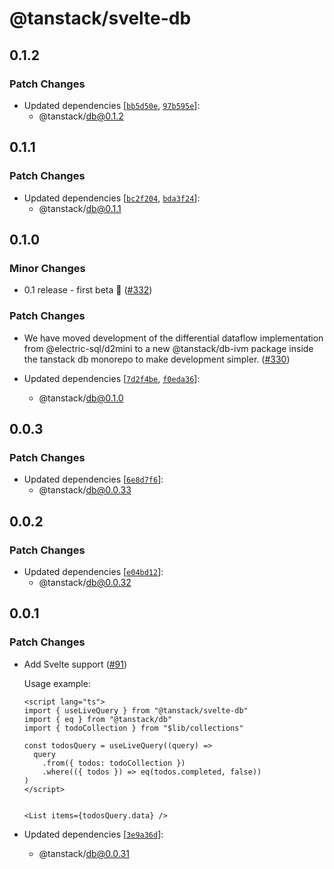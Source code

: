 # @tanstack/svelte-db

## 0.1.2

### Patch Changes

- Updated dependencies [[`bb5d50e`](https://github.com/TanStack/db/commit/bb5d50e255d9114ef32b8f52eef6b15399255327), [`97b595e`](https://github.com/TanStack/db/commit/97b595e9617b1abb05c14489e3d608b314da08e8)]:
  - @tanstack/db@0.1.2

## 0.1.1

### Patch Changes

- Updated dependencies [[`bc2f204`](https://github.com/TanStack/db/commit/bc2f204b8cb8a4870ade00757d10f846524e2090), [`bda3f24`](https://github.com/TanStack/db/commit/bda3f24cc41504f60be0c5e071698b7735f75e28)]:
  - @tanstack/db@0.1.1

## 0.1.0

### Minor Changes

- 0.1 release - first beta 🎉 ([#332](https://github.com/TanStack/db/pull/332))

### Patch Changes

- We have moved development of the differential dataflow implementation from @electric-sql/d2mini to a new @tanstack/db-ivm package inside the tanstack db monorepo to make development simpler. ([#330](https://github.com/TanStack/db/pull/330))

- Updated dependencies [[`7d2f4be`](https://github.com/TanStack/db/commit/7d2f4be95c43aad29fb61e80e5a04c58c859322b), [`f0eda36`](https://github.com/TanStack/db/commit/f0eda36cb36350399bc8835686a6c4b6ad297e45)]:
  - @tanstack/db@0.1.0

## 0.0.3

### Patch Changes

- Updated dependencies [[`6e8d7f6`](https://github.com/TanStack/db/commit/6e8d7f660050118e050d575913733e469e3daa8c)]:
  - @tanstack/db@0.0.33

## 0.0.2

### Patch Changes

- Updated dependencies [[`e04bd12`](https://github.com/TanStack/db/commit/e04bd1252f612d4638104368d17cb644cc85295b)]:
  - @tanstack/db@0.0.32

## 0.0.1

### Patch Changes

- Add Svelte support ([#91](https://github.com/TanStack/db/pull/91))

  Usage example:

  ```svelte
  <script lang="ts">
  import { useLiveQuery } from "@tanstack/svelte-db"
  import { eq } from "@tanstack/db"
  import { todoCollection } from "$lib/collections"

  const todosQuery = useLiveQuery((query) =>
    query
      .from({ todos: todoCollection })
      .where(({ todos }) => eq(todos.completed, false))
  )
  </script>


  <List items={todosQuery.data} />
  ```

- Updated dependencies [[`3e9a36d`](https://github.com/TanStack/db/commit/3e9a36d2600c4f700ca7bc4f720c189a5a29387a)]:
  - @tanstack/db@0.0.31

